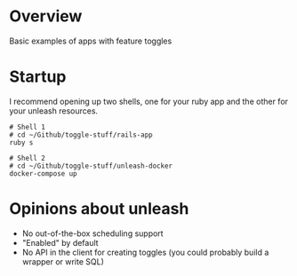 # Overview

Basic examples of apps with feature toggles

# Startup

I recommend opening up two shells, one for your ruby app and the other for your unleash resources.
```
# Shell 1
# cd ~/Github/toggle-stuff/rails-app
ruby s
```

```
# Shell 2
# cd ~/Github/toggle-stuff/unleash-docker
docker-compose up
```

# Opinions about unleash

- No out-of-the-box scheduling support
- "Enabled" by default
- No API in the client for creating toggles (you could probably build a wrapper or write SQL)

# 